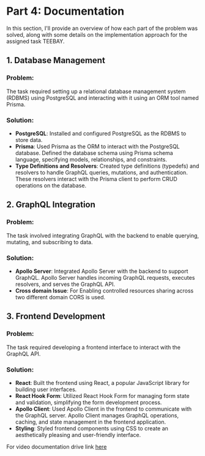 # Part 4: Documentation

In this section, I'll provide an overview of how each part of the problem was solved, along with some details on the implementation approach for the assigned task TEEBAY.

## 1. Database Management

### Problem:
The task required setting up a relational database management system (RDBMS) using PostgreSQL and interacting with it using an ORM tool named Prisma.

### Solution:
- **PostgreSQL**: Installed and configured PostgreSQL as the RDBMS to store data.
- **Prisma**: Used Prisma as the ORM to interact with the PostgreSQL database. Defined the database schema using Prisma schema language, specifying models, relationships, and constraints.
- **Type Definitions and Resolvers**: Created type definitions (typedefs) and resolvers to handle GraphQL queries, mutations, and authentication. These resolvers interact with the Prisma client to perform CRUD operations on the database.

## 2. GraphQL Integration

### Problem:
The task involved integrating GraphQL with the backend to enable querying, mutating, and subscribing to data.

### Solution:
- **Apollo Server**: Integrated Apollo Server with the backend to support GraphQL. Apollo Server handles incoming GraphQL requests, executes resolvers, and serves the GraphQL API.
- **Cross domain Issue**: For Enabling controlled resources sharing across two different domain CORS is used.
  

## 3. Frontend Development

### Problem:
The task required developing a frontend interface to interact with the GraphQL API.

### Solution:
- **React**: Built the frontend using React, a popular JavaScript library for building user interfaces.
- **React Hook Form**: Utilized React Hook Form for managing form state and validation, simplifying the form development process.
- **Apollo Client**: Used Apollo Client in the frontend to communicate with the GraphQL server. Apollo Client manages GraphQL operations, caching, and state management in the frontend application.
- **Styling**: Styled frontend components using CSS to create an aesthetically pleasing and user-friendly interface.

For video documentation drive link [here](https://drive.google.com/file/d/14NEgmpK8_3_HjDxO4dxLZ5xf96NTkpc1/view?usp=sharing) 
